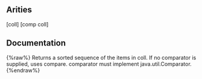 ## Arities
[coll]
[comp coll]

## Documentation
{%raw%}
Returns a sorted sequence of the items in coll. If no comparator is
  supplied, uses compare. comparator must
  implement java.util.Comparator.
{%endraw%}

